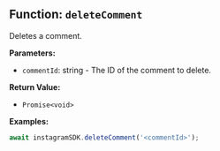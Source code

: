 ## Function: `deleteComment`

Deletes a comment.

**Parameters:**

- `commentId`: string - The ID of the comment to delete.

**Return Value:**

- `Promise<void>`

**Examples:**

```typescript
await instagramSDK.deleteComment('<commentId>');
```